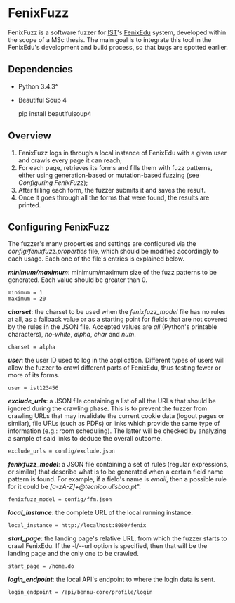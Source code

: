 # FenixFuzz
FenixFuzz is a software fuzzer for [IST](http://tecnico.ulisboa.pt/)'s [FenixEdu](http://fenixedu.org/) system, developed within the scope of a MSc thesis. The main goal is to integrate this tool in the FenixEdu's development and build process, so that bugs are spotted earlier.

## Dependencies
- Python 3.4.3^
- Beautiful Soup 4


    pip install beautifulsoup4

## Overview
1. FenixFuzz logs in through a local instance of FenixEdu with a given user and crawls every page it can reach;
2. For each page, retrieves its forms and fills them with fuzz patterns, either using generation-based or mutation-based fuzzing (see *Configuring FenixFuzz*);
3. After filling each form, the fuzzer submits it and saves the result.
4. Once it goes through all the forms that were found, the results are printed.

## Configuring FenixFuzz
The fuzzer's many properties and settings are configured via the *config/fenixfuzz.properties* file, which should be modified accordingly to each usage. Each one of the file's entries is explained below.

__*minimum/maximum*__: minimum/maximum size of the fuzz patterns to be generated. Each value should be greater than 0.

    minimum = 1
    maximum = 20

__*charset*__:  the charset to be used when the *fenixfuzz_model* file has no rules at all, as a fallback value or as a starting point for fields that are not covered by the rules in the JSON file. Accepted values are *all* (Python's printable characters), *no-white*, *alpha*, *char* and *num*.

    charset = alpha

__*user*__: the user ID used to log in the application. Different types of users will allow the fuzzer to crawl different parts of FenixEdu, thus testing fewer or more of its forms.

    user = ist123456

__*exclude_urls*__: a JSON file containing a list of all the URLs that should be ignored during the crawling phase. This is to prevent the fuzzer from crawling URLs that may invalidate the current cookie data (logout pages or similar), file URLs (such as PDFs) or links which provide the same type of information (e.g.: room scheduling). The latter will be checked by analyzing a sample of said links to deduce the overall outcome.

    exclude_urls = config/exclude.json

__*fenixfuzz_model*__: a JSON file containing a set of rules (regular expressions, or similar) that describe what is to be generated when a certain field name pattern is found. For example, if a field's name is *email*, then a possible rule for it could be *[a-zA-Z]+\@tecnico.ulisboa.pt*".

    fenixfuzz_model = config/ffm.json

__*local_instance*__: the complete URL of the local running instance.

    local_instance = http://localhost:8080/fenix

__*start_page*__: the landing page's relative URL, from which the fuzzer starts to crawl FenixEdu. If the -l/--url option is specified, then that will be the landing page and the only one to be crawled.

    start_page = /home.do

__*login_endpoint*__: the local API's endpoint to where the login data is sent.

    login_endpoint = /api/bennu-core/profile/login

